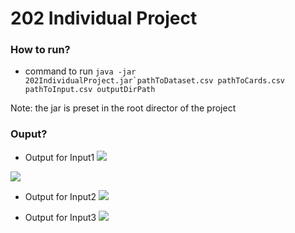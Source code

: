 # 202 Individual Project


### How to run?

 - command to run 
 ```java -jar 202IndividualProject.jar`pathToDataset.csv pathToCards.csv pathToInput.csv outputDirPath```

Note: the jar is preset in the root director of the project

### Ouput?

 - Output for Input1
![](src/screenshots/out1.PNG)

![](src/screenshots/Card1.PNG)




- Output for Input2
![](src/screenshots/out3.PNG)


- Output for Input3
![](src/screenshots/out2.PNG)
